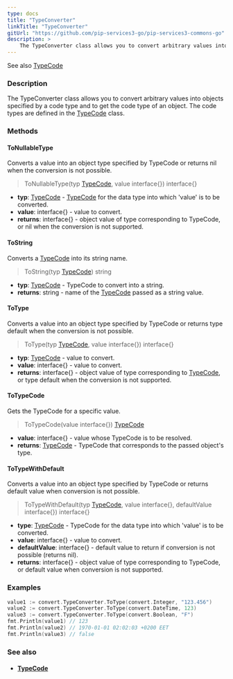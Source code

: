 ```yaml
---
type: docs
title: "TypeConverter"
linkTitle: "TypeConverter"
gitUrl: "https://github.com/pip-services3-go/pip-services3-commons-go"
description: > 
    The TypeConverter class allows you to convert arbitrary values into objects specified by a code type and to get the code type of an object.
---
```

See also [TypeCode](../../convert/type_code)

### Description
The TypeConverter class allows you to convert arbitrary values into objects specified by a code type and to get the code type of an object. The code types are defined in the [TypeCode](../../convert/type_code) class.


### Methods

#### ToNullableType
Converts a value into an object type specified by TypeCode or returns nil when the conversion is not possible.

> ToNullableType(typ [TypeCode](../../convert/type_code), value interface{}) interface{}

- **typ**: [TypeCode](../../convert/type_code) - [TypeCode](../../convert/type_code) for the data type into which 'value' is to be converted.
- **value**: interface{} - value to convert.
- **returns**: interface{} - object value of type corresponding to TypeCode, or nil when the conversion is not supported.

#### ToString
Converts a [TypeCode](../../convert/type_code) into its string name.

> ToString(typ [TypeCode](../../convert/type_code)) string

- **typ**: [TypeCode](../../convert/type_code) - TypeCode to convert into a string.
- **returns**: string - name of the [TypeCode](../../convert/type_code) passed as a string value.

#### ToType
Converts a value into an object type specified by TypeCode or returns type default when the conversion is not possible.

> ToType(typ [TypeCode](../../convert/type_code), value interface{}) interface{}

- **typ**: [TypeCode](../../convert/type_code) - value to convert.
- **value**: interface{} - value to convert.
- **returns**: interface{} - object value of type corresponding to [TypeCode](../../convert/type_code), or type default when the conversion is not supported.


#### ToTypeCode
Gets the TypeCode for a specific value.

> ToTypeCode(value interface{}) [TypeCode](../../convert/type_code)

- **value**: interface{} - value whose TypeCode is to be resolved.
- **returns**: [TypeCode](../../convert/type_code) - TypeCode that corresponds to the passed object's type.

#### ToTypeWithDefault
Converts a value into an object type specified by TypeCode or returns default value when conversion is not possible.

> ToTypeWithDefault(typ [TypeCode](../../convert/type_code), value interface{}, defaultValue interface{}) interface{}

- **type**: [TypeCode](../../convert/type_code) - TypeCode for the data type into which 'value' is to be converted.
- **value**: interface{} - value to convert.
- **defaultValue**: interface{} - default value to return if conversion is not possible (returns nil).
- **returns**: interface{} - object value of type corresponding to TypeCode, or default value when conversion is not supported.

### Examples


```go
value1 := convert.TypeConverter.ToType(convert.Integer, "123.456")
value2 := convert.TypeConverter.ToType(convert.DateTime, 123)
value3 := convert.TypeConverter.ToType(convert.Boolean, "F")
fmt.Println(value1) // 123
fmt.Println(value2) // 1970-01-01 02:02:03 +0200 EET
fmt.Println(value3) // false
```

### See also
- #### [TypeCode](../../convert/type_code)
